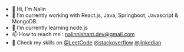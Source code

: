 - 👋 Hi, I’m Nalin
- 👀  I’m currently working with React.js, Java, Springboot, Javascript & MongoDB.
- 🌱 I’m currently learning node.js
- 📫 How to reach me : nalinnishant.dev@gmail.com
- 🥇 Check my skills on <a target="_blank" href="https://leetcode.com/nalinnishant/" rel="nofollow">@LeetCode</a> <a target="_blank" href="https://stackoverflow.com/users/11557234/nalin-nishant" rel="nofollow">@stackoverflow</a> <a target="_blank" href="https://www.linkedin.com/in/nalin-nishant/" rel="nofollow">@linkedian</a>

